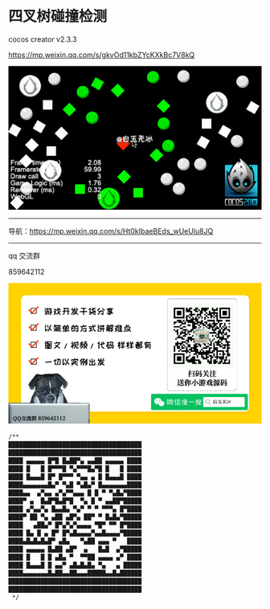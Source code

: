 
# 四叉树碰撞检测

cocos creator v2.3.3   


https://mp.weixin.qq.com/s/gkvOd11kbZYcKXkBc7V8kQ


![](./../img/quadtree_collision.gif)



---

导航：https://mp.weixin.qq.com/s/Ht0kIbaeBEds_wUeUlu8JQ

---

qq 交流群

859642112

![](./../img/about.jpg)


```
/**
█████████████████████████████████████
█████████████████████████████████████
████ ▄▄▄▄▄ █▀█ █▄██▀▄ ▄▄██ ▄▄▄▄▄ ████
████ █   █ █▀▀▀█ ▀▄▀▀▀█▄▀█ █   █ ████
████ █▄▄▄█ █▀ █▀▀▀ ▀▄▄ ▄ █ █▄▄▄█ ████
████▄▄▄▄▄▄▄█▄▀ ▀▄█ ▀▄█▄▀ █▄▄▄▄▄▄▄████
████▄▄  ▄▀▄▄ ▄▀▄▀▀▄▄▄ █ █ ▀ ▀▄█▄▀████
████▀ ▄  █▄█▀█▄█▀█  ▀▄ █ ▀ ▄▄██▀█████
████ ▄▀▄▄▀▄ █▄▄█▄ ▀▄▀ ▀ ▀ ▀▀▀▄ █▀████
████▀ ██ ▀▄ ▄██ ▄█▀▄ ██▀ ▀ █▄█▄▀█████
████   ▄██▄▀ █▀▄▀▄▀▄▄▄▄ ▀█▀ ▀▀ █▀████
████ █▄ █ ▄ █▀ █▀▄█▄▄▄▄▀▄▄█▄▄▄▄▀█████
████▄█▄█▄█▄█▀ ▄█▄   ▀▄██ ▄▄▄ ▀   ████
████ ▄▄▄▄▄ █▄██ ▄█▀  ▄   █▄█  ▄▀█████
████ █   █ █ ▄█▄ ▀  ▀▀██ ▄▄▄▄ ▄▀ ████
████ █▄▄▄█ █ ▄▄▀ ▄█▄█▄█▄ ▀▄   ▄ █████
████▄▄▄▄▄▄▄█▄██▄▄██▄▄▄█████▄▄█▄██████
█████████████████████████████████████
█████████████████████████████████████
 */
```